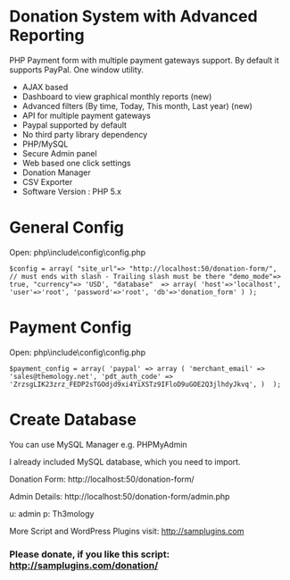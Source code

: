 # Donation System with Advanced Reporting

PHP Payment form with multiple payment gateways support. By default it supports PayPal. One window utility.

* AJAX based
* Dashboard to view graphical monthly reports (new)
* Advanced filters (By time, Today, This month, Last year) (new)
* API for multiple payment gateways
* Paypal supported by default
* No third party library dependency
* PHP/MySQL
* Secure Admin panel
* Web based one click settings
* Donation Manager
* CSV Exporter
* Software Version : PHP 5.x

# General Config

Open: php\include\config\config.php

`$config = array(
    "site_url"=> "http://localhost:50/donation-form/",  // must ends with slash - Trailing slash must be there
    "demo_mode"=> true,
    "currency"=> 'USD',
    "database"  => array(
        'host'=>'localhost',
        'user'=>'root',
        'password'=>'root',
        'db'=>'donation_form'
    )
);`


# Payment Config

Open: php\include\config\config.php

`$payment_config = array(
    'paypal' => array
    (
        'merchant_email' => 'sales@themology.net',
        'pdt_auth_code' => 'ZrzsgLIK23zrz_FEDP2sTGOdjd9xi4YiXSTz9IFloD9uGOE2Q3jlhdyJkvq',
    ) 
);`


# Create Database

You can use MySQL Manager e.g. PHPMyAdmin

I already included MySQL database, which you need to import.

Donation Form: http://localhost:50/donation-form/

Admin Details: http://localhost:50/donation-form/admin.php

u: admin
p: Th3mology

More Script and WordPress Plugins visit: http://samplugins.com

### Please donate, if you like this script: http://samplugins.com/donation/
